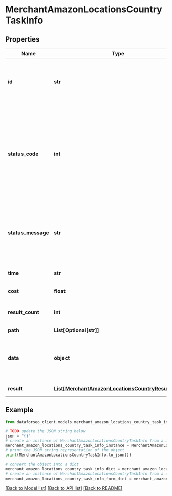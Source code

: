# MerchantAmazonLocationsCountryTaskInfo


## Properties

Name | Type | Description | Notes
------------ | ------------- | ------------- | -------------
**id** | **str** | task identifier unique task identifier in our system in the UUID format | [optional] 
**status_code** | **int** | status code of the task generated by DataForSEO, can be within the following range: 10000-60000 you can find the full list of the response codes here | [optional] 
**status_message** | **str** | informational message of the task you can find the full list of general informational messages here | [optional] 
**time** | **str** | execution time, seconds | [optional] 
**cost** | **float** | total tasks cost, USD | [optional] 
**result_count** | **int** | number of elements in the result array | [optional] 
**path** | **List[Optional[str]]** | URL path | [optional] 
**data** | **object** | contains the same parameters that you specified in the POST request | [optional] 
**result** | [**List[MerchantAmazonLocationsCountryResultInfo]**](MerchantAmazonLocationsCountryResultInfo.md) | array of results | [optional] 

## Example

```python
from dataforseo_client.models.merchant_amazon_locations_country_task_info import MerchantAmazonLocationsCountryTaskInfo

# TODO update the JSON string below
json = "{}"
# create an instance of MerchantAmazonLocationsCountryTaskInfo from a JSON string
merchant_amazon_locations_country_task_info_instance = MerchantAmazonLocationsCountryTaskInfo.from_json(json)
# print the JSON string representation of the object
print(MerchantAmazonLocationsCountryTaskInfo.to_json())

# convert the object into a dict
merchant_amazon_locations_country_task_info_dict = merchant_amazon_locations_country_task_info_instance.to_dict()
# create an instance of MerchantAmazonLocationsCountryTaskInfo from a dict
merchant_amazon_locations_country_task_info_form_dict = merchant_amazon_locations_country_task_info.from_dict(merchant_amazon_locations_country_task_info_dict)
```
[[Back to Model list]](../README.md#documentation-for-models) [[Back to API list]](../README.md#documentation-for-api-endpoints) [[Back to README]](../README.md)


